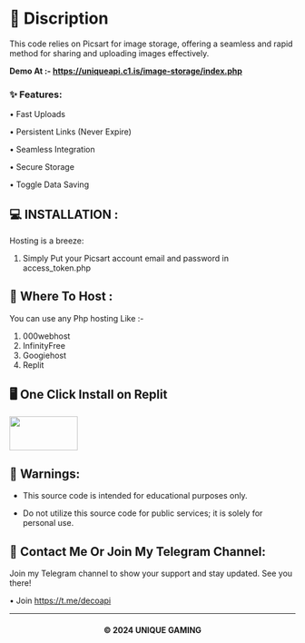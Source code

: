 # 📖 Discription
This code relies on Picsart for image storage, offering a seamless and rapid method for sharing and uploading images effectively.

**Demo At :- https://uniqueapi.c1.is/image-storage/index.php** 


### ✨ Features:

• Fast Uploads

• Persistent Links (Never Expire)

• Seamless Integration

• Secure Storage

• Toggle Data Saving

## 💻 INSTALLATION :

Hosting is a breeze:

1.	Simply Put your Picsart account email and password in access_token.php

## 💽 Where To Host :

You can use any Php hosting Like :-

1. 000webhost
2. InfinityFree
3. Googiehost
4. Replit

## 🖥️ One Click Install on Replit

<a href="https://replit.com/@anupreal/Picsart-as-Image-Storage-Service">
<img src="https://encrypted-tbn0.gstatic.com/images?q=tbn:ANd9GcTQiPWFka28ZK4BqA72mIDk6rXxtKCIC_EyTybf_lYqlFTNkNfEhncg7kw&s=10" style="width: 120px; height: 60px;">
</a>

## 🚸 Warnings:

- This source code is intended for educational purposes only.
  
- Do not utilize this source code for public services; it is solely for personal use.

## 🤗 Contact Me Or Join My Telegram Channel:

Join my Telegram channel to show your support and stay updated. See you there!

• Join https://t.me/decoapi

---

<h4 align='center'>© 2024 UNIQUE GAMING</h4>

<!-- DO NOT REMOVE THIS CREDIT 🤬 🤬 -->
